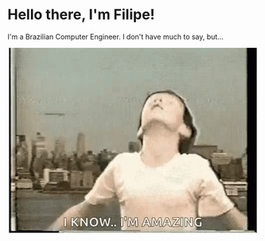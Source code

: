 # Hello there, I'm Filipe!
I'm a Brazilian Computer Engineer. I don't have much to say, but...

<div align="center">
<img src="https://github.com/ReisLipe/ReisLipe/raw/ReisLipe/work-it-work.gif" alt="Amazing" align="center">
</div>
